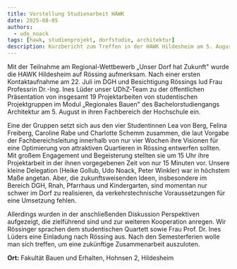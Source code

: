 ```yaml
---
title: Vorstellung Studienarbeit HAWK
date: 2025-08-05
authors:
  - udo_noack
tags: [hawk, studienprojekt, dorfstudie, architektur]
description: Kurzbericht zum Treffen in der HAWK Hildesheim am 5. August 2025
---
```


Mit der Teilnahme am Regional-Wettbewerb „Unser Dorf hat Zukunft" wurde die HAWK Hildesheim auf Rössing aufmerksam. Nach einer ersten Kontaktaufnahme am 22. Juli im DGH und Besichtigung Rössings lud Frau Professrin Dr.-Ing. Ines Lüder unser UDhZ-Team zu der öffentlichen Präsentation von insgesamt 19 Projektarbeiten von studentischen Projektgruppen im Modul „Regionales Bauen" des Bachelorstudiengangs Architektur am 5. August in ihren Fachbereich der Hochschule ein.

<!--truncate-->

Eine der Gruppen setzt sich aus den vier Studentinnen Lea von Berg, Felina Freiberg, Caroline Rabe und Charlotte Schemm zusammen, die laut Vorgabe der Fachbereichsleitung innerhalb von nur vier Wochen ihre Visionen für eine Optimierung von attraktiven Quartieren in Rössing entwerfen sollten. Mit großem Engagement und Begeisterung stellten sie um 15 Uhr ihre Projektarbeit in der ihnen vorgegebenen Zeit von nur 15 Minuten vor. Unsere kleine Delegation (Heike Gollub, Udo Noack, Peter Winkler) war in höchstem Maße angetan. Aber, die zukunftsweisenden Ideen, insbesondere im Bereich DGH, Rnah, Pfarrhaus und Kindergarten, sind momentan nur schwer im Dorf zu realisieren, da verkehrstechnische Voraussetzungen für eine Umsetzung fehlen.

Allerdings wurden in der anschließenden Diskussion Perspektiven aufgezeigt, die zielführend sind und zur weiteren Kooperation anregen. Wir Rössinger sprachen dem studentischen Quartett sowie Frau Prof. Dr. Ines Lüders eine Einladung nach Rössing aus. Nach den Semesterferien wolle man sich treffen, um eine zukünftige Zusammenarbeit auszuloten.

**Ort:** Fakultät Bauen und Erhalten, Hohnsen 2, Hildesheim
